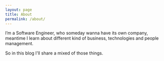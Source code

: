 ```yaml
---
layout: page
title: About
permalink: /about/
---
```


I’m a Software Engineer, who someday wanna have its own company, meantime I learn about different kind of business, technologies and people management.

So in this blog I'll share a mixed of those things.